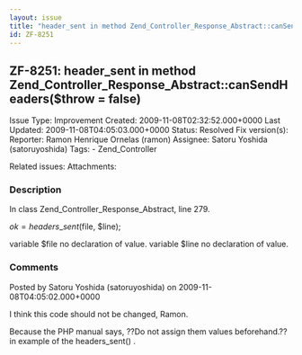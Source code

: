 ```yaml
---
layout: issue
title: "header_sent in method Zend_Controller_Response_Abstract::canSendHeaders($throw = false)"
id: ZF-8251
---
```


ZF-8251: header\_sent in method Zend\_Controller\_Response\_Abstract::canSendHeaders($throw = false)
----------------------------------------------------------------------------------------------------

 Issue Type: Improvement Created: 2009-11-08T02:32:52.000+0000 Last Updated: 2009-11-08T04:05:03.000+0000 Status: Resolved Fix version(s): 
 Reporter:  Ramon Henrique Ornelas (ramon)  Assignee:  Satoru Yoshida (satoruyoshida)  Tags: - Zend\_Controller
 
 Related issues: 
 Attachments: 
### Description

In class Zend\_Controller\_Response\_Abstract, line 279.

$ok = headers\_sent($file, $line);

variable $file no declaration of value. variable $line no declaration of value.

 

 

### Comments

Posted by Satoru Yoshida (satoruyoshida) on 2009-11-08T04:05:02.000+0000

I think this code should not be changed, Ramon.

Because the PHP manual says, ??Do not assign them values beforehand.?? in example of the headers\_sent() .

 

 